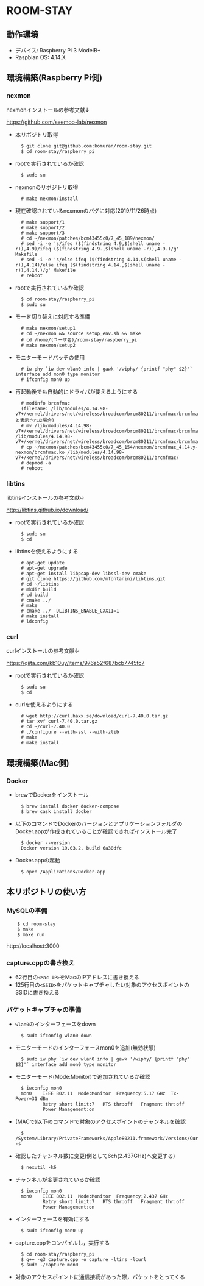 # ROOM-STAY

## 動作環境

- デバイス: Raspberry Pi 3 ModelB+
- Raspbian OS: 4.14.X

## 環境構築(Raspberry Pi側)

### nexmon

nexmonインストールの参考文献↓

https://github.com/seemoo-lab/nexmon

- 本リポジトリ取得

        $ git clone git@github.com:komuran/room-stay.git
        $ cd room-stay/raspberry_pi

- rootで実行されているか確認

        $ sudo su

- nexmonのリポジトリ取得

        # make nexmon/install

- 現在確認されているnexmonのバグに対応(2019/11/26時点)

        # make support/1
        # make support/2
        # make support/3
        # cd ~/nexmon/patches/bcm43455c0/7_45_189/nexmon/
        # sed -i -e 's/ifeq ($(findstring 4.9,$(shell uname -r)),4.9)/ifeq ($(findstring 4.9.,$(shell uname -r)),4.9.)/g' Makefile
        # sed -i -e 's/else ifeq ($(findstring 4.14,$(shell uname -r)),4.14)/else ifeq ($(findstring 4.14.,$(shell uname -r)),4.14.)/g' Makefile
        # reboot

- rootで実行されているか確認

        $ cd room-stay/raspberry_pi
        $ sudo su

- モード切り替えに対応する準備

        # make nexmon/setup1
        # cd ~/nexmon && source setup_env.sh && make 
        # cd /home/(ユーザ名)/room-stay/raspberry_pi
        # make nexmon/setup2

- モニターモードパッチの使用

        # iw phy `iw dev wlan0 info | gawk '/wiphy/ {printf "phy" $2}'` interface add mon0 type monitor
        # ifconfig mon0 up

- 再起動後でも自動的にドライバが使えるようにする
        
        # modinfo brcmfmac 
        (filename: /lib/modules/4.14.98-v7+/kernel/drivers/net/wireless/broadcom/brcm80211/brcmfmac/brcmfmac.ko と表示された場合)
        # mv /lib/modules/4.14.98-v7+/kernel/drivers/net/wireless/broadcom/brcm80211/brcmfmac/brcmfmac.ko /lib/modules/4.14.98-v7+/kernel/drivers/net/wireless/broadcom/brcm80211/brcmfmac/brcmfmac.ko.orig
        # cp ~/nexmon/patches/bcm43455c0/7_45_154/nexmon/brcmfmac_4.14.y-nexmon/brcmfmac.ko /lib/modules/4.14.98-v7+/kernel/drivers/net/wireless/broadcom/brcm80211/brcmfmac/
        # depmod -a
        # reboot

### libtins

libtinsインストールの参考文献↓

http://libtins.github.io/download/

- rootで実行されているか確認

        $ sudo su
        $ cd

- libtinsを使えるようにする

        # apt-get update
        # apt-get upgrade
        # apt-get install libpcap-dev libssl-dev cmake
        # git clone https://github.com/mfontanini/libtins.git
        # cd ~/libtins
        # mkdir build
        # cd build
        # cmake ../
        # make
        # cmake ../ -DLIBTINS_ENABLE_CXX11=1
        # make install
        # ldconfig

### curl

curlインストールの参考文献↓

https://qiita.com/kb10uy/items/976a52f687bcb7745fc7

- rootで実行されているか確認

        $ sudo su
        $ cd

- curlを使えるようにする

        # wget http://curl.haxx.se/download/curl-7.40.0.tar.gz
        # tar xvf curl-7.40.0.tar.gz
        # cd ~/curl-7.40.0
        # ./configure --with-ssl --with-zlib
        # make
        # make install

<!---
### ruby

        $ sudo apt-get update
        $ sudo apt-get upgrade
        $ sudo apt-get install rbenv
        $ echo 'export PATH="$HOME/.rbenv/bin:$PATH"' >> ~/.bashrc
        $ echo 'eval "$(rbenv init -)"' >> ~/.bashrc
        $ git clone https://github.com/rbenv/ruby-build.git ~/.rbenv/plugins/ruby-build
        $ rbenv install 2.6.2
        $ rbenv global 2.6.2

### Rails&MySQL

        $ sudo apt-get update
        $ sudo apt-get upgrade
        $ sudo apt-get install nodejs mysql-server
        $ cd room-stay
        $ gem install bundler
        $ rbenv rehash
        $ gem install rails
        $ rbenv rehash
        $ bundle install

- `$ bundle install`がうまく通らない場合`Gemfile.lock`を削除する
--->

## 環境構築(Mac側)

### Docker

- brewでDockerをインストール

        $ brew install docker docker-compose
        $ brew cask install docker

- 以下のコマンドでDockerのバージョンとアプリケーションフォルダのDocker.appが作成されていることが確認できればインストール完了

        $ docker --version
        Docker version 19.03.2, build 6a30dfc

- Docker.appの起動

        $ open /Applications/Docker.app

## 本リポジトリの使い方

### MySQLの準備

        $ cd room-stay
        $ make
        $ make run

http://localhost:3000

### capture.cppの書き換え

- 62行目の`<Mac IP>`をMacのIPアドレスに書き換える
- 125行目の`<SSID>`をパケットキャプチャしたい対象のアクセスポイントのSSIDに書き換える

### パケットキャプチャの準備

- `wlan0`のインターフェースをdown

        $ sudo ifconfig wlan0 down

- モニターモードのインターフェースmon0を追加(無効状態)
    
        $ sudo iw phy `iw dev wlan0 info | gawk '/wiphy/ {printf "phy" $2}'` interface add mon0 type monitor

- モニターモード(Mode:Monitor)で追加されているか確認
    
        $ iwconfig mon0
        mon0    IEEE 802.11  Mode:Monitor  Frequency:5.17 GHz  Tx-Power=31 dBm
                Retry short limit:7   RTS thr:off   Fragment thr:off
                Power Management:on

- (MACで)以下のコマンドで対象のアクセスポイントのチャンネルを確認

        $ /System/Library/PrivateFrameworks/Apple80211.framework/Versions/Current/Resources/airport -s

- 確認したチャンネル数に変更(例として6ch(2.437GHz)へ変更する)
    
        $ nexutil -k6

- チャンネルが変更されているか確認
    
        $ iwconfig mon0
        mon0    IEEE 802.11  Mode:Monitor  Frequency:2.437 GHz
                Retry short limit:7   RTS thr:off   Fragment thr:off
                Power Management:on
    
- インターフェースを有効にする
    
        $ sudo ifconfig mon0 up

- capture.cppをコンパイルし，実行する

        $ cd room-stay/raspberry_pi
        $ g++ -g3 capture.cpp -o capture -ltins -lcurl
        $ sudo ./capture mon0

- 対象のアクセスポイントに通信接続があった際，パケットをとってくる
